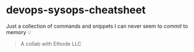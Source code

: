 # devops-sysops-cheatsheet

Just a collection of commands and snippets I can never seem to _commit_ to memory 💡

> A collab with Ethode LLC